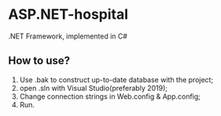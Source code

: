 # ASP.NET-hospital
.NET Framework, implemented in C#

## How to use?

1. Use .bak to construct up-to-date database with the project;
2. open .sln with Visual Studio(preferably 2019);
3. Change connection strings in Web.config & App.config;
4. Run.
